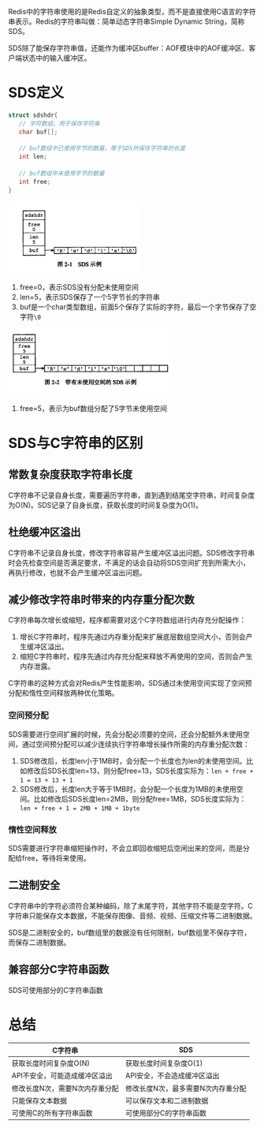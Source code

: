 Redis中的字符串使用的是Redis自定义的抽象类型，而不是直接使用C语言的字符串表示。Redis的字符串叫做：简单动态字符串Simple Dynamic String，简称SDS。

SDS除了能保存字符串值，还能作为缓冲区buffer：AOF模块中的AOF缓冲区、客户端状态中的输入缓冲区。

# SDS定义

 ```c
struct sdshdr{
    // 字符数组，用于保存字符串
    char buf[];
    
    // buf数组中已使用字节的数量，等于SDS所保存字符串的长度
    int len;
    
    // buf数组中未使用字节的数量
    int free;
}
 ```

![SDS-1](Redis简单动态字符串SDS\SDS-1.png)

1. free=0，表示SDS没有分配未使用空间
2. len=5，表示SDS保存了一个5字节长的字符串
3. buf是一个char类型数组，前面5个保存了实际的字符，最后一个字节保存了空字符`\0`

![SDS-2](Redis简单动态字符串SDS\SDS-2.png)

1. free=5，表示为buf数组分配了5字节未使用空间

# SDS与C字符串的区别

## 常数复杂度获取字符串长度

C字符串不记录自身长度，需要遍历字符串，直到遇到结尾空字符串，时间复杂度为O(N)。SDS记录了自身长度，获取长度的时间复杂度为O(1)。

## 杜绝缓冲区溢出

C字符串不记录自身长度，修改字符串容易产生缓冲区溢出问题。SDS修改字符串时会先检查空间是否满足要求，不满足的话会自动将SDS空间扩充到所需大小，再执行修改，也就不会产生缓冲区溢出问题。

## 减少修改字符串时带来的内存重分配次数

C字符串每次增长或缩短，程序都需要对这个C字符数组进行内存充分配操作：

1. 增长C字符串时，程序先通过内存重分配来扩展底层数组空间大小，否则会产生缓冲区溢出。
2. 缩短C字符串时，程序先通过内存充分配来释放不再使用的空间，否则会产生内存泄露。

C字符串的这种方式会对Redis产生性能影响，SDS通过未使用空间实现了空间预分配和惰性空间释放两种优化策略。

### 空间预分配

SDS需要进行空间扩展的时候，先会分配必须要的空间，还会分配额外未使用空间，通过空间预分配可以减少连续执行字符串增长操作所需的内存重分配次数：

1. SDS修改后，长度len小于1MB时，会分配一个长度也为len的未使用空间。比如修改后SDS长度len=13，则分配free=13，SDS长度实际为：`len + free + 1 = 13 + 13 + 1`
2. SDS修改后，长度len大于等于1MB时，会分配一个长度为1MB的未使用空间。比如修改后SDS长度len=2MB，则分配free=1MB，SDS长度实际为：`len + free + 1 = 2MB + 1MB + 1byte`

### 惰性空间释放

SDS需要进行字符串缩短操作时，不会立即回收缩短后空闲出来的空间，而是分配给free，等待将来使用。

## 二进制安全

C字符串中的字符必须符合某种编码，除了末尾字符，其他字符不能是空字符。C字符串只能保存文本数据，不能保存图像、音频、视频、压缩文件等二进制数据。

SDS是二进制安全的，buf数组里的数据没有任何限制，buf数组里不保存字符，而保存二进制数据。

## 兼容部分C字符串函数

SDS可使用部分的C字符串函数

# 总结

| C字符串                        | SDS                                |
| ------------------------------ | ---------------------------------- |
| 获取长度时间复杂度O(N)         | 获取长度时间复杂度O(1)             |
| API不安全，可能造成缓冲区溢出  | API安全，不会造成缓冲区溢出        |
| 修改长度N次，需要N次内存重分配 | 修改长度N次，最多需要N次内存重分配 |
| 只能保存文本数据               | 可以保存文本和二进制数据           |
| 可使用C的所有字符串函数        | 可使用部分C的字符串函数            |

